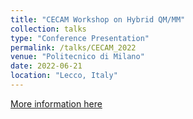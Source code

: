```yaml
---
title: "CECAM Workshop on Hybrid QM/MM"
collection: talks
type: "Conference Presentation"
permalink: /talks/CECAM_2022
venue: "Politecnico di Milano"
date: 2022-06-21
location: "Lecco, Italy"
---
```


[More information here](https://www.cecam.org/workshop-details/present-and-future-of-hybrid-quantum-chemical-and-molecular-mechanical-simulations-1152)
